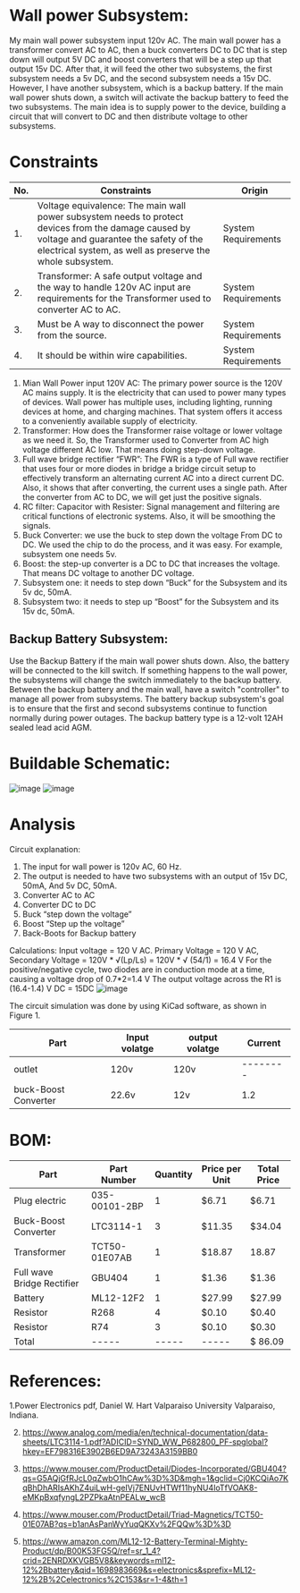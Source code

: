 # Wall power Subsystem:

My main wall power subsystem input 120v AC. The main wall power has a transformer convert AC to AC, then a buck converters DC to DC that is step down will output 5V DC and boost converters that will be a step up that output 15v DC. After that, it will feed the other two subsystems, the first subsystem needs a 5v DC, and the second subsystem needs a 15v DC. However, I have another subsystem, which is a backup battery. If the main wall power shuts down, a switch will activate the backup battery to feed the two subsystems. The main idea is to supply power to the device, building a circuit that will convert to DC and then distribute voltage to other subsystems.  
# Constraints
| No. | Constraints | Origin |
| --- | ----------- | ------ |
| 1.  | Voltage equivalence: The main wall power subsystem needs to protect devices from the damage caused by voltage and guarantee the safety of the electrical system, as well as preserve the whole subsystem.| System Requirements |
| 2.  | Transformer: A safe output voltage and the way to handle 120v AC input are requirements for the Transformer used to converter AC to AC.| System Requirements |
| 3.  | Must be A way to disconnect the power from the source.| System Requirements |
| 4.  | It should be within wire capabilities.| System Requirements |

1.	Mian Wall Power input 120V AC: The primary power source is the 120V AC mains supply. It is the electricity that can used to power many types of devices. Wall power has multiple uses, including lighting, running devices at home, and charging machines. That system offers it access to a conveniently available supply of electricity.
2.	Transformer: How does the Transformer raise voltage or lower voltage as we need it. So, the Transformer used to Converter from AC high voltage different AC low. That means doing step-down voltage.
3. Full wave bridge rectifier “FWR”: The FWR is a type of Full wave rectifier that uses four or more diodes in bridge a bridge circuit setup to effectively transform an alternating current AC into a direct current DC. Also, it shows that after converting, the current uses a single path. After the converter from AC to DC, we will get just the positive signals.
4. RC filter: Capacitor with Resister: Signal management and filtering are critical functions of electronic systems. Also, it will be smoothing the signals. 
5. Buck Converter: we use the buck to step down the voltage From DC to DC. We used the chip to do the process, and it was easy. For example, subsystem one needs 5v.  
6.	Boost: the step-up converter is a DC to DC that increases the voltage. That means DC voltage to another DC voltage. 
7.	Subsystem one: it needs to step down “Buck” for the Subsystem and its 5v dc, 50mA.
8.	Subsystem two: it needs to step up “Boost” for the Subsystem and its 15v dc, 50mA.

## Backup Battery Subsystem:
Use the Backup Battery if the main wall power shuts down. Also, the battery will be connected to the kill switch. If something happens to the wall power, the subsystems will change the switch immediately to the backup battery. Between the backup battery and the main wall,  have a switch "controller" to manage all power from subsystems. 
The battery backup subsystem's goal is to ensure that the first and second subsystems continue to function normally during power outages. The backup battery type is a 12-volt 12AH sealed lead acid AGM.

# Buildable Schematic:
![image](https://github.com/Brady-Beecham/Capstone-Team-PowerHouse/assets/143124480/0aebbcb8-a28d-4c62-835a-21147e2b2240)
![image](https://github.com/Brady-Beecham/Capstone-Team-PowerHouse/assets/143124480/cf989bcb-e552-427f-8fb7-f024b741f645)

# Analysis
Circuit explanation: 
1.  The input for wall power is 120v AC, 60 Hz. 
2. The output is needed to have two subsystems with an output of 15v DC, 50mA, And 5v DC, 50mA. 
3. Converter AC to AC 
4. Converter DC to DC 
5. Buck “step down the voltage” 
6.  Boost “Step up the voltage” 
7.  Back-Boots for Backup battery  

Calculations:
Input voltage = 120 V AC. 
Primary Voltage = 120 V AC,
Secondary Voltage = 120V * √(Lp/Ls) = 120V * √ (54/1) = 16.4 V
For the positive/negative cycle, two diodes are in conduction mode at a time, causing a voltage drop of 0.7*2=1.4 V
The output voltage across the R1 is (16.4-1.4) V DC = 15DC
![image](https://github.com/Brady-Beecham/Capstone-Team-PowerHouse/assets/143124480/15c9f878-e6b5-41f9-ac4e-b48621441987)


 The circuit simulation was done by using KiCad software, as shown in Figure 1.

| Part |  Input volatge  | output volatge |  Current  | 
| ------------ | ------------- | --------- | -------- | 
| outlet | 120v | 120v | -------- | 
| buck-Boost Converter | 22.6v | 12v | 1.2 | 

# BOM: 
| Part | Part Number | Quantity | Price per Unit | Total Price |
| ------------ | ------------- | --------- | -------- | ---------- |
| Plug electric |  035-00101-2BP | 1 | $6.71 | $6.71 |
| Buck-Boost Converter | LTC3114-1  | 3 | $11.35 |$34.04 |
| Transformer | TCT50-01E07AB | 1 | $18.87 | 18.87 |
| Full wave Bridge Rectifier | GBU404 | 1| $1.36 | $1.36 |
| Battery |ML12-12F2 |1| $27.99|$27.99|
| Resistor | R268|4| $0.10|$0.40|
| Resistor | R74|3| $0.10|$0.30|
| Total | ----- |-----| -----| $ 86.09 |

# References:
1.Power Electronics pdf, Daniel W. Hart Valparaiso University Valparaiso, Indiana.

2. https://www.analog.com/media/en/technical-documentation/data-sheets/LTC3114-1.pdf?ADICID=SYND_WW_P682800_PF-spglobal?hkey=EF798316E3902B6ED9A73243A3159BB0

3. https://www.mouser.com/ProductDetail/Diodes-Incorporated/GBU404?qs=G5AQjGfRJcL0qZwbO1hCAw%3D%3D&mgh=1&gclid=Cj0KCQiAo7KqBhDhARIsAKhZ4uiLwH-geIVj7ENUvHTWf11hyNU4IoTfVOAK8-eMKpBxqfyngL2PZPkaAtnPEALw_wcB
4. https://www.mouser.com/ProductDetail/Triad-Magnetics/TCT50-01E07AB?qs=b1anAsPanWyYuqQKXv%2FQQw%3D%3D

5. https://www.amazon.com/ML12-12-Battery-Terminal-Mighty-Product/dp/B00K53FG5Q/ref=sr_1_4?crid=2ENRDXKVGB5V8&keywords=ml12-12%2Bbattery&qid=1698983669&s=electronics&sprefix=ML12-12%2B%2Celectronics%2C153&sr=1-4&th=1

